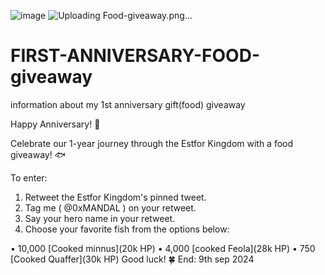 ![image](https://github.com/user-attachments/assets/93052ac0-43ba-45d6-9746-ece0e751c790)
![Uploading Food-giveaway.png…]()

# FIRST-ANNIVERSARY-FOOD-giveaway
information about my 1st anniversary gift(food) giveaway 

Happy Anniversary! 🎉

Celebrate our 1-year journey through the Estfor Kingdom with a food giveaway! 🐟 

To enter:

1. Retweet the Estfor Kingdom's pinned tweet.
2. Tag me ( @0xMANDAL ) on your retweet.
3. Say your hero name in your retweet.
4. Choose your favorite fish from the options below:

• 10,000 [Cooked minnus](20k HP)
• 4,000 [cooked Feola](28k HP)
• 750 [Cooked Quaffer](30k HP)
Good luck! 🍀
End: 9th sep 2024

